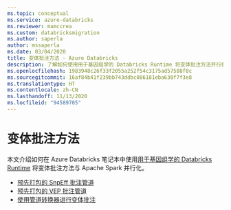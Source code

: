 ```yaml
---
ms.topic: conceptual
ms.service: azure-databricks
ms.reviewer: mamccrea
ms.custom: databricksmigration
ms.author: saperla
author: mssaperla
ms.date: 03/04/2020
title: 变体批注方法 - Azure Databricks
description: 了解如何使用用于基因组学的 Databricks Runtime 将变体批注方法并行化。
ms.openlocfilehash: 1983948c26f33f2055a252f54c3175ad57588f8c
ms.sourcegitcommit: 16af84b41f239bb743ddbc086181eba630f7f3e8
ms.translationtype: HT
ms.contentlocale: zh-CN
ms.lasthandoff: 11/13/2020
ms.locfileid: "94589705"
---
```

# <a name="variant-annotation-methods"></a><a id="annotate-variants"> </a><a id="variant-annotation-methods"> </a>变体批注方法

本文介绍如何在 Azure Databricks 笔记本中使用[用于基因组学的 Databricks Runtime](../../../runtime/genomicsruntime.md#dbr-genomics) 将变体批注方法与 Apache Spark 并行化。

* [预先打包的 SnpEff 批注管道](snpeff-pipeline.md)
* [预先打包的 VEP 批注管道](vep-pipeline.md)
* [使用管道转换器进行变体批注](variant-annotation-pipe.md)